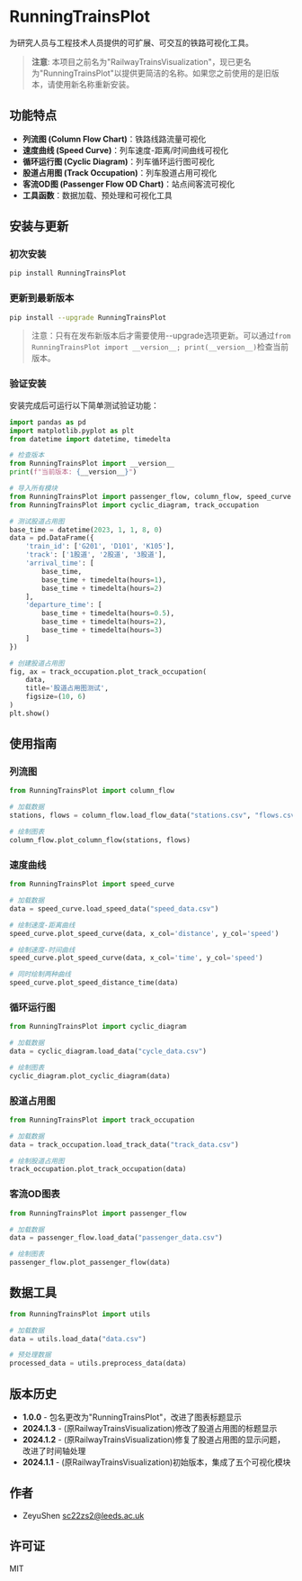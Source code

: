 # RunningTrainsPlot

为研究人员与工程技术人员提供的可扩展、可交互的铁路可视化工具。

> **注意**: 本项目之前名为"RailwayTrainsVisualization"，现已更名为"RunningTrainsPlot"以提供更简洁的名称。如果您之前使用的是旧版本，请使用新名称重新安装。

## 功能特点

- **列流图 (Column Flow Chart)**：铁路线路流量可视化
- **速度曲线 (Speed Curve)**：列车速度-距离/时间曲线可视化
- **循环运行图 (Cyclic Diagram)**：列车循环运行图可视化
- **股道占用图 (Track Occupation)**：列车股道占用可视化
- **客流OD图 (Passenger Flow OD Chart)**：站点间客流可视化
- **工具函数**：数据加载、预处理和可视化工具

## 安装与更新

### 初次安装

```bash
pip install RunningTrainsPlot
```

### 更新到最新版本

```bash
pip install --upgrade RunningTrainsPlot
```

> 注意：只有在发布新版本后才需要使用--upgrade选项更新。可以通过`from RunningTrainsPlot import __version__; print(__version__)`检查当前版本。

### 验证安装

安装完成后可运行以下简单测试验证功能：

```python
import pandas as pd
import matplotlib.pyplot as plt
from datetime import datetime, timedelta

# 检查版本
from RunningTrainsPlot import __version__
print(f"当前版本: {__version__}")

# 导入所有模块
from RunningTrainsPlot import passenger_flow, column_flow, speed_curve
from RunningTrainsPlot import cyclic_diagram, track_occupation

# 测试股道占用图
base_time = datetime(2023, 1, 1, 8, 0)
data = pd.DataFrame({
    'train_id': ['G201', 'D101', 'K105'],
    'track': ['1股道', '2股道', '3股道'],
    'arrival_time': [
        base_time,
        base_time + timedelta(hours=1),
        base_time + timedelta(hours=2)
    ],
    'departure_time': [
        base_time + timedelta(hours=0.5),
        base_time + timedelta(hours=2),
        base_time + timedelta(hours=3)
    ]
})

# 创建股道占用图
fig, ax = track_occupation.plot_track_occupation(
    data,
    title='股道占用图测试',
    figsize=(10, 6)
)
plt.show()
```

## 使用指南

### 列流图

```python
from RunningTrainsPlot import column_flow

# 加载数据
stations, flows = column_flow.load_flow_data("stations.csv", "flows.csv")

# 绘制图表
column_flow.plot_column_flow(stations, flows)
```

### 速度曲线

```python
from RunningTrainsPlot import speed_curve

# 加载数据
data = speed_curve.load_speed_data("speed_data.csv")

# 绘制速度-距离曲线
speed_curve.plot_speed_curve(data, x_col='distance', y_col='speed')

# 绘制速度-时间曲线
speed_curve.plot_speed_curve(data, x_col='time', y_col='speed')

# 同时绘制两种曲线
speed_curve.plot_speed_distance_time(data)
```

### 循环运行图

```python
from RunningTrainsPlot import cyclic_diagram

# 加载数据
data = cyclic_diagram.load_data("cycle_data.csv")

# 绘制图表
cyclic_diagram.plot_cyclic_diagram(data)
```

### 股道占用图

```python
from RunningTrainsPlot import track_occupation

# 加载数据
data = track_occupation.load_track_data("track_data.csv")

# 绘制股道占用图
track_occupation.plot_track_occupation(data)
```

### 客流OD图表

```python
from RunningTrainsPlot import passenger_flow

# 加载数据
data = passenger_flow.load_data("passenger_data.csv")

# 绘制图表
passenger_flow.plot_passenger_flow(data)
```

## 数据工具

```python
from RunningTrainsPlot import utils

# 加载数据
data = utils.load_data("data.csv")

# 预处理数据
processed_data = utils.preprocess_data(data)
```

## 版本历史

- **1.0.0** - 包名更改为"RunningTrainsPlot"，改进了图表标题显示
- **2024.1.3** - (原RailwayTrainsVisualization)修改了股道占用图的标题显示
- **2024.1.2** - (原RailwayTrainsVisualization)修复了股道占用图的显示问题，改进了时间轴处理
- **2024.1.1** - (原RailwayTrainsVisualization)初始版本，集成了五个可视化模块

## 作者

- ZeyuShen <sc22zs2@leeds.ac.uk>

## 许可证

MIT
